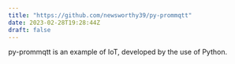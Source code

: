 ```yaml
---
title: "https://github.com/newsworthy39/py-prommqtt"
date: 2023-02-28T19:28:44Z
draft: false
---
```

py-prommqtt is an example of IoT, developed by the use of Python.
